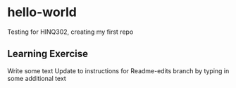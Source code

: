 # hello-world
Testing for HINQ302, creating my first repo
## Learning Exercise
Write some text
Update to instructions for Readme-edits branch by typing in some additional text 
